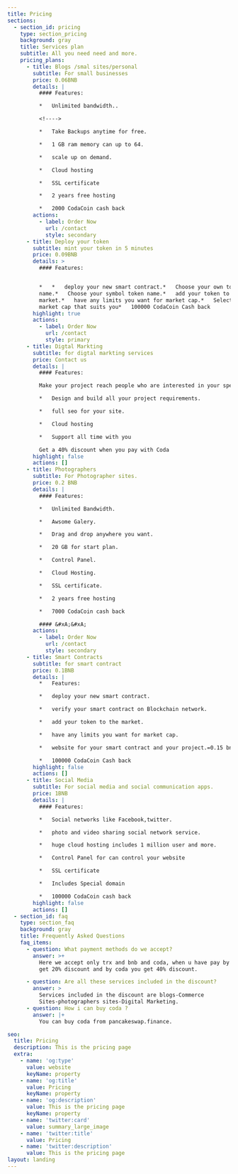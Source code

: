 ```yaml
---
title: Pricing
sections:
  - section_id: pricing
    type: section_pricing
    background: gray
    title: Services plan
    subtitle: All you need need and more.
    pricing_plans:
      - title: Blogs /smal sites/personal
        subtitle: For small businesses
        price: 0.06BNB
        details: |
          #### Features:

          *   Unlimited bandwidth..

          <!---->

          *   Take Backups anytime for free.

          *   1 GB ram memory can up to 64.

          *   scale up on demand.

          *   Cloud hosting

          *   SSL certificate

          *   2 years free hosting

          *   2000 CodaCoin cash back
        actions:
          - label: Order Now
            url: /contact
            style: secondary
      - title: Deploy your token
        subtitle: mint your token in 5 minutes
        price: 0.09BNB
        details: >
          #### Features:


          *   *   deploy your new smart contract.*   Choose your own token
          name.*   Choose your symbol token name.*   add your token to the
          market.*   have any limits you want for market cap.*   Select the
          market cap that suits you*   100000 CodaCoin Cash back
        highlight: true
        actions:
          - label: Order Now
            url: /contact
            style: primary
      - title: Digtal Markting
        subtitle: for digtal markting services
        price: Contact us
        details: |
          #### Features:

          Make your project reach people who are interested in your specialty.

          *   Design and build all your project requirements.

          *   full seo for your site.

          *   Cloud hosting

          *   Support all time with you

          Get a 40% discount when you pay with Coda
        highlight: false
        actions: []
      - title: Photographers
        subtitle: For Photographer sites.
        price: 0.2 BNB
        details: |
          #### Features:

          *   Unlimited Bandwidth.

          *   Awsome Galery.

          *   Drag and drop anywhere you want.

          *   20 GB for start plan.

          *   Control Panel.

          *   Cloud Hosting.

          *   SSL certificate.

          *   2 years free hosting

          *   7000 CodaCoin cash back

          #### &#xA;&#xA;
        actions:
          - label: Order Now
            url: /contact
            style: secondary
      - title: Smart Contracts
        subtitle: for smart contract
        price: 0.1BNB
        details: |
          *   Features:

          *   deploy your new smart contract.

          *   verify your smart contract on Blockchain network.

          *   add your token to the market.

          *   have any limits you want for market cap.

          *   website for your smart contract and your project.=0.15 bnb

          *   100000 CodaCoin Cash back
        highlight: false
        actions: []
      - title: Social Media
        subtitle: For social media and social communication apps.
        price: 1BNB
        details: |
          #### Features:

          *   Social networks like Facebook,twitter.

          *   photo and video sharing social network service.

          *   huge cloud hosting includes 1 million user and more.

          *   Control Panel for can control your website

          *   SSL certificate

          *   Includes Special domain

          *   100000 CodaCoin cash back
        highlight: false
        actions: []
  - section_id: faq
    type: section_faq
    background: gray
    title: Frequently Asked Questions
    faq_items:
      - question: What payment methods do we accept?
        answer: >+
          Here we accept only trx and bnb and coda, when u have pay by bnb you
          get 20% discount and by coda you get 40% discount.

      - question: Are all these services included in the discount?
        answer: >
          Services included in the discount are blogs-Commerce
          Sites-photographers sites-Digital Marketing.
      - question: How i can buy coda ?
        answer: |+
          You can buy coda from pancakeswap.finance.

seo:
  title: Pricing
  description: This is the pricing page
  extra:
    - name: 'og:type'
      value: website
      keyName: property
    - name: 'og:title'
      value: Pricing
      keyName: property
    - name: 'og:description'
      value: This is the pricing page
      keyName: property
    - name: 'twitter:card'
      value: summary_large_image
    - name: 'twitter:title'
      value: Pricing
    - name: 'twitter:description'
      value: This is the pricing page
layout: landing
---
```

